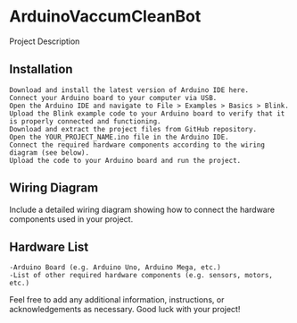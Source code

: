 # ArduinoVaccumCleanBot
Project Description

## Installation

    Download and install the latest version of Arduino IDE here.
    Connect your Arduino board to your computer via USB.
    Open the Arduino IDE and navigate to File > Examples > Basics > Blink.
    Upload the Blink example code to your Arduino board to verify that it is properly connected and functioning.
    Download and extract the project files from GitHub repository.
    Open the YOUR_PROJECT_NAME.ino file in the Arduino IDE.
    Connect the required hardware components according to the wiring diagram (see below).
    Upload the code to your Arduino board and run the project.


## Wiring Diagram

Include a detailed wiring diagram showing how to connect the hardware components used in your project.

## Hardware List

    -Arduino Board (e.g. Arduino Uno, Arduino Mega, etc.)
    -List of other required hardware components (e.g. sensors, motors, etc.)

Feel free to add any additional information, instructions, or acknowledgements as necessary. Good luck with your project!
